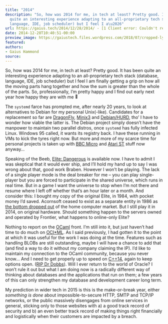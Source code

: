 ```yaml
---
title: "2014"
description: "So, how was 2014 for me, in tech at least? Pretty good. It has been
  quite an interesting experience adapting to an all-proprietary tech stack (database,
  language, IDE, job scheduler) but I feel I a\u2026"
url: https://gaius.tech/2014/12/28/2014/ - [1 Client error: Couldn't resolve host name]
date: 2014-12-28T10:40:51-00:00
preview_image: https://gaiustech.files.wordpress.com/2018/07/cropped-lynx.jpg?w=180
featured:
authors:
- Gaius Hammond
source:
---
```


<p>So, how was 2014 for me, in tech at least? Pretty good. It has been quite an interesting experience adapting to an all-proprietary tech stack (database, language, IDE, job scheduler) but I feel I am finally getting a grip on how all the moving parts hang together and how the sum is greater than the whole of the parts. So, professionally, I&rsquo;m pretty happy and I find out early next year how happy they are with me <img src="https://s0.wp.com/wp-content/mu-plugins/wpcom-smileys/twemoji/2/72x72/1f642.png" alt="&#128578;" class="wp-smiley" style="height: 1em; max-height: 1em;"/></p>
<p>The <code>systemd</code> farce has prompted me, after nearly 20 years, to look at alternatives to Debian for my personal Unix(-like). Candidates for a replacement so far are <a href="http://www.dragonflybsd.org/">DragonFly</a>, <a href="http://minix3.org/">Minix3</a> and <a href="https://www.gnu.org/software/hurd/hurd/running/debian.html">Debian/HURD</a>, tho&rsquo; I have to wonder how viable the latter is. The Debian project simply doesn&rsquo;t have the manpower to maintain two parallel distros, once <code>systemd</code> has fully infected Linux. Windows 95 called, it wants its registry back. I have these running in VMs to kick the tyres right now. But more and more of my scarce time for personal projects is taken up with <a href="http://www.theregister.co.uk/2011/11/30/bbc_micro_model_b_30th_anniversary/">BBC Micro</a> and <a href="http://en.wikipedia.org/wiki/Atari_ST">Atari ST</a> stuff now anyway&hellip;</p>
<p>Speaking of the Beeb, <a href="http://www.elitedangerous.com/">Elite: Dangerous</a> is available now. I have to admit I was skeptical that it would ever ship, and I&rsquo;ll hold my hand up to say I was wrong about that, good work Braben. However I won&rsquo;t be playing. The lack of a single player mode is the deal breaker for me &ndash; you can play single-player but you are forced to participate in the shared universe, which runs in real time. But in a game I want the universe to stop when I&rsquo;m not there and resume where I left off whether that&rsquo;s an hour later or a month. And consider this: I bought my copy of the original Elite, in 1984, with pocket money I&rsquo;d saved. Acornsoft ceased to exist as a separate entity in 1986 as <a href="http://www.nytimes.com/1984/07/03/business/warner-sells-atari-to-tramiel.html">the bottom dropped out</a> of the home computer market. But I still play it in 2014, on original hardware. Should something happen to the servers owned and operated by Frontier, what happens to online-only Elite?</p>
<p>Nothing to report on the <a href="https://ocaml.org/">OCaml</a> front. I&rsquo;m still into it, but just haven&rsquo;t had time to do much on <a href="http://gaiustech.github.io/ociml/manpage.html">OCI*ML</a>. As I said previously, I had gotten it to the point at which it was useful for the work I was doing at the time. Features such as handling BLOBs are still outstanding, maybe I will have a chance to add that (and find a way to do it without my company claiming the IP). I&rsquo;d like to maintain my connection to the OCaml community, because you never know&hellip; And I need to get properly up to speed on <a href="http://www.drdobbs.com/cpp/the-c14-standard-what-you-need-to-know/240169034">C++14</a>, again to keep options open. (<a href="http://www.drdobbs.com/architecture-and-design/farewell-dr-dobbs/240169421">RIP Dr Dobbs</a>). Will I ever return to the world of Oracle? I won&rsquo;t rule it out but what I am doing now is a radically different way of thinking about databases and the applications that run on them; a few years of this can only strengthen my database and development career long term.</p>
<p>My prediction in wider tech in 2015 is this is the make-or-break year, either <em>something is done</em> about impossible-to-secure HTTP, SMTP and TCP/IP networks, or the public massively disengages from online services in general, sticking only to those websites with a) a good track record of security and b) an even better track record of making things right financially and logistically when their customers are impacted by a breach.</p>

